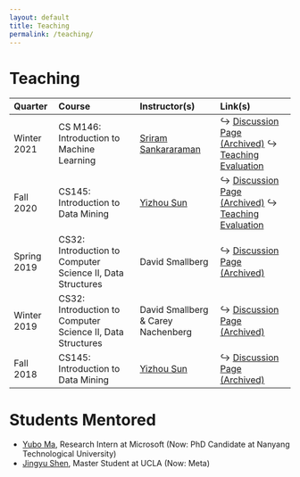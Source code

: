 ```yaml
---
layout: default
title: Teaching
permalink: /teaching/
---
```


# Teaching

<!-- - **\[Winter 2021\]** CS M146: Introduction to Machine Learning (Instructor: [Sriram Sankararaman](http://web.cs.ucla.edu/~sriram/)) <span>&#8618;</span> [Discussion Page](https://www.haojunheng.com/teaching/cs146-winter21/) <span>&#8618;</span> [Teaching Evaluation](https://www.haojunheng.com/files/others/CS146-21W-TA-Evaluation.pdf)
- **\[Fall 2020\]** CS145: Introduction to Data Mining (Instructor: [Yizhou Sun](http://web.cs.ucla.edu/~yzsun/index.html)).  <span>&#8618;</span> [Discussion Page](https://www.haojunheng.com/teaching/cs145-fall20/) <span>&#8618;</span> [Teaching Evaluation](https://www.haojunheng.com/files/others/CS145-20F-TA-Evaluation.pdf)
- **\[Spring 2019\]** CS32: Introduction to Computer Science II, Data Structures (Instructor: David Smallberg). <span>&#8618;</span> [Discussion Page (Archived)](https://www.haojunheng.com/teaching/cs32-spring19/)
- **\[Winter 2019\]** CS32: Introduction to Computer Science II, Data Structures (Instructor: David Smallberg & Carey Nachenberg).  <span>&#8618;</span> [Discussion Page (Archived)](https://www.haojunheng.com/teaching/cs32-winter19/)
- **\[Fall 2018\]** [CS145](http://web.cs.ucla.edu/~yzsun/classes/2018Fall_CS145/index.html): Introduction to Data Mining (Instructor: [Yizhou Sun](http://web.cs.ucla.edu/~yzsun/index.html)).  <span>&#8618;</span> [Discussion Page (Archived)](https://www.haojunheng.com/teaching/cs145-fall18/) -->

|  Quarter  |                      Course                     |        Instructor(s)          | Link(s) |
|:-------|:----------------------------------------------------|:-----------------------------------|:-----------------------------------|
| Winter 2021 | CS M146: Introduction to Machine Learning | [Sriram Sankararaman](http://web.cs.ucla.edu/~sriram/) | <span>&#8618;</span> [Discussion Page (Archived)](/teaching/cs146-winter21.md) <span>&#8618;</span>  [Teaching Evaluation](/assets/files/others/CS146-21W-TA-Evaluation.pdf) |
| Fall 2020 | CS145: Introduction to Data Mining | [Yizhou Sun](http://web.cs.ucla.edu/~yzsun/index.html) | <span>&#8618;</span>  [Discussion Page (Archived)](/teaching/cs145-fall20.md)  <span>&#8618;</span>  [Teaching Evaluation](/assets/files/others/CS145-20F-TA-Evaluation.pdf) | 
| Spring 2019 | CS32: Introduction to Computer Science II, Data Structures | David Smallberg | <span>&#8618;</span> [Discussion Page (Archived)](/teaching/cs32-spring19.md) |
| Winter 2019 | CS32: Introduction to Computer Science II, Data Structures | David Smallberg & Carey Nachenberg | <span>&#8618;</span> [Discussion Page (Archived)](/teaching/cs32-winter19.md) |
| Fall 2018 | CS145: Introduction to Data Mining | [Yizhou Sun](http://web.cs.ucla.edu/~yzsun/index.html) | <span>&#8618;</span> [Discussion Page (Archived)](/teaching/cs145-fall18.md) | 

# Students Mentored
- [Yubo Ma](https://mayubo2333.github.io/), Research Intern at Microsoft (Now: PhD Candidate at Nanyang Technological University)
- [Jingyu Shen](https://www.linkedin.com/in/jingyue-brian-shen/), Master Student at UCLA (Now: Meta)